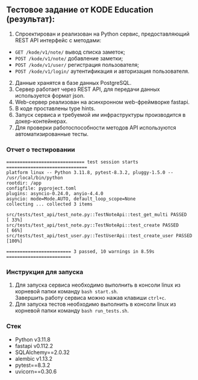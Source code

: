 ## Тестовое задание от KODE Education (результат):
1. Спроектирован и реализован на Python сервис, предоставляющий REST API интерфейс с методами:
- `GET /kode/v1/note/` вывод списка заметок;
- `POST /kode/v1/note/` добавление заметки;
- `POST /kode/v1/user/` регистрация пользователя;
- `POST /kode/v1/login/` аутентификация и авторизация пользователя.
2. Данные хранятся в базе данных PostgreSQL.
3. Сервер работает через REST API, для передачи данных используется формат json. 
4. Web-сервер реализован на асинхронном web-фреймворке fastapi. 
5. В коде проставлены type hints.
6. Запуск сервиса и требуемой им инфраструктуры производится в докер-контейнерах.
7. Для проверки работоспособности методов API используются автоматизированные тесты.

### Отчет о тестировании
```
============================= test session starts ==============================
platform linux -- Python 3.11.8, pytest-8.3.2, pluggy-1.5.0 -- /usr/local/bin/python
rootdir: /app
configfile: pyproject.toml
plugins: asyncio-0.24.0, anyio-4.4.0
asyncio: mode=Mode.AUTO, default_loop_scope=None
collecting ... collected 3 items

src/tests/test_api/test_note.py::TestNoteApi::test_get_multi PASSED      [ 33%]
src/tests/test_api/test_note.py::TestNoteApi::test_create PASSED         [ 66%]
src/tests/test_api/test_user.py::TestUserApi::test_create_user PASSED    [100%]

======================== 3 passed, 10 warnings in 8.59s ========================
```
### Инструкция для запуска
1. Для запуска сервиса необходимо выполнить в консоли linux из корневой папки команду `bash start.sh`.  
Завершить работу сервиса можно нажав клавиши `ctrl+c`.
2. Для запуска тестов необходимо выполнить в консоли linux из корневой папки команду `bash run_tests.sh`.

### Стек
- Python v3.11.8
- fastapi v0.112.2
- SQLAlchemy==2.0.32
- alembic v1.13.2
- pytest==8.3.2
- uvicorn==0.30.6
